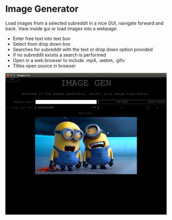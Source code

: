 # Image Generator
Load images from a selected subreddit in a nice GUI, navigate forward and back.
View inside gui or load images into a webpage.

* Enter free text into text box
* Select from drop down box
* Searches for subreddit with the text or drop down option provided
* If no subreddit exisits a search is performed
* Open in a web browser to include .mp4, .webm, .gifv.
* Titles open source in browser

![alt tag](https://github.com/Comm4nd0/Image_gen/blob/master/image_gen.png)
